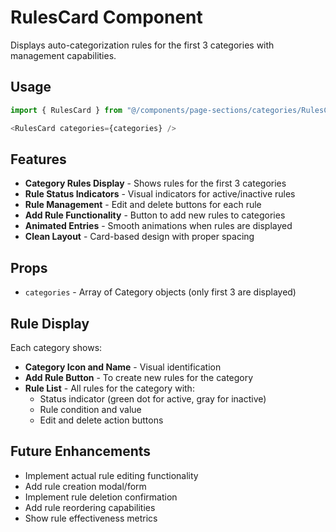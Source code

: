 # RulesCard Component

Displays auto-categorization rules for the first 3 categories with management capabilities.

## Usage

```typescript
import { RulesCard } from "@/components/page-sections/categories/RulesCard";

<RulesCard categories={categories} />
```

## Features

- **Category Rules Display** - Shows rules for the first 3 categories
- **Rule Status Indicators** - Visual indicators for active/inactive rules
- **Rule Management** - Edit and delete buttons for each rule
- **Add Rule Functionality** - Button to add new rules to categories
- **Animated Entries** - Smooth animations when rules are displayed
- **Clean Layout** - Card-based design with proper spacing

## Props

- `categories` - Array of Category objects (only first 3 are displayed)

## Rule Display

Each category shows:

- **Category Icon and Name** - Visual identification
- **Add Rule Button** - To create new rules for the category
- **Rule List** - All rules for the category with:
  - Status indicator (green dot for active, gray for inactive)
  - Rule condition and value
  - Edit and delete action buttons

## Future Enhancements

- Implement actual rule editing functionality
- Add rule creation modal/form
- Implement rule deletion confirmation
- Add rule reordering capabilities
- Show rule effectiveness metrics
